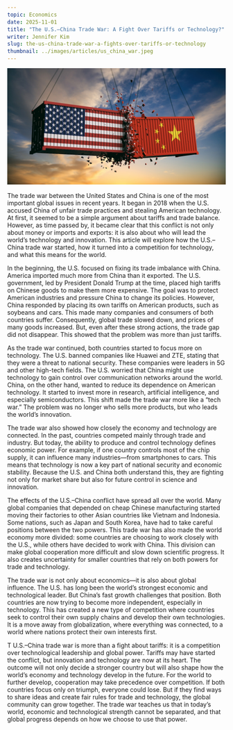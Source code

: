 ```yaml
---
topic: Economics
date: 2025-11-01
title: "The U.S.–China Trade War: A Fight Over Tariffs or Technology?"
writer: Jennifer Kim
slug: the-us-china-trade-war-a-fights-over-tariffs-or-technology
thumbnail: ../images/articles/us_china_war.jpeg
---
```

![](../images/articles/us_china_war.jpeg)

The trade war between the United States and China is one of the most important global issues in recent years. It began in 2018 when the U.S. accused China of unfair trade practices and stealing American technology. At first, it seemed to be a simple argument about tariffs and trade balance. However, as time passed by, it became clear that this conflict is not only about money or imports and exports: it is also about who will lead the world’s technology and innovation. This article will explore how the U.S.–China trade war started, how it turned into a competition for technology, and what this means for the world.

In the beginning, the U.S. focused on fixing its trade imbalance with China. America imported much more from China than it exported. The U.S. government, led by President Donald Trump at the time, placed high tariffs on Chinese goods to make them more expensive. The goal was to protect American industries and pressure China to change its policies. However, China responded by placing its own tariffs on American products, such as soybeans and cars. This made many companies and consumers of both countries suffer. Consequently, global trade slowed down, and prices of many goods increased. But, even after these strong actions, the trade gap did not disappear. This showed that the problem was more than just tariffs.

As the trade war continued, both countries started to focus more on technology. The U.S. banned companies like Huawei and ZTE, stating that they were a threat to national security. These companies were leaders in 5G and other high-tech fields. The U.S. worried that China might use technology to gain control over communication networks around the world. China, on the other hand, wanted to reduce its dependence on American technology. It started to invest more in research, artificial intelligence, and especially semiconductors. This shift made the trade war more like a “tech war.” The problem was no longer who sells more products, but who leads the world’s innovation.

The trade war also showed how closely the economy and technology are connected. In the past, countries competed mainly through trade and industry. But today, the ability to produce and control technology defines economic power. For example, if one country controls most of the chip supply, it can influence many industries—from smartphones to cars. This means that technology is now a key part of national security and economic stability. Because the U.S. and China both understand this, they are fighting not only for market share but also for future control in science and innovation.

The effects of the U.S.–China conflict have spread all over the world. Many global companies that depended on cheap Chinese manufacturing started moving their factories to other Asian countries like Vietnam and Indonesia. Some nations, such as Japan and South Korea, have had to take careful positions between the two powers. This trade war has also made the world economy more divided: some countries are choosing to work closely with the U.S., while others have decided to work with China. This division can make global cooperation more difficult and slow down scientific progress. It also creates uncertainty for smaller countries that rely on both powers for trade and technology.

The trade war is not only about economics—it is also about global influence. The U.S. has long been the world’s strongest economic and technological leader. But China’s fast growth challenges that position. Both countries are now trying to become more independent, especially in technology. This has created a new type of competition where countries seek to control their own supply chains and develop their own technologies. It is a move away from globalization, where everything was connected, to a world where nations protect their own interests first.

T U.S.–China trade war is more than a fight about tariffs: it is a competition over technological leadership and global power. Tariffs may have started the conflict, but innovation and technology are now at its heart. The outcome will not only decide a stronger country but will also shape how the world’s economy and technology develop in the future. For the world to further develop, cooperation may take precedence over competition. If both countries focus only on triumph, everyone could lose. But if they find ways to share ideas and create fair rules for trade and technology, the global community can grow together. The trade war teaches us that in today’s world, economic and technological strength cannot be separated, and that global progress depends on how we choose to use that power.

